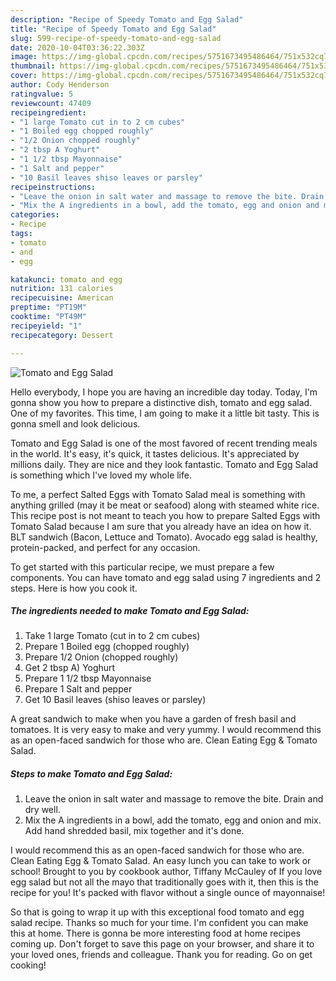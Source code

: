 ```yaml
---
description: "Recipe of Speedy Tomato and Egg Salad"
title: "Recipe of Speedy Tomato and Egg Salad"
slug: 599-recipe-of-speedy-tomato-and-egg-salad
date: 2020-10-04T03:36:22.303Z
image: https://img-global.cpcdn.com/recipes/5751673495486464/751x532cq70/tomato-and-egg-salad-recipe-main-photo.jpg
thumbnail: https://img-global.cpcdn.com/recipes/5751673495486464/751x532cq70/tomato-and-egg-salad-recipe-main-photo.jpg
cover: https://img-global.cpcdn.com/recipes/5751673495486464/751x532cq70/tomato-and-egg-salad-recipe-main-photo.jpg
author: Cody Henderson
ratingvalue: 5
reviewcount: 47409
recipeingredient:
- "1 large Tomato cut in to 2 cm cubes"
- "1 Boiled egg chopped roughly"
- "1/2 Onion chopped roughly"
- "2 tbsp A Yoghurt"
- "1 1/2 tbsp Mayonnaise"
- "1 Salt and pepper"
- "10 Basil leaves shiso leaves or parsley"
recipeinstructions:
- "Leave the onion in salt water and massage to remove the bite. Drain and dry well."
- "Mix the A ingredients in a bowl, add the tomato, egg and onion and mix. Add hand shredded basil, mix together and it&#39;s done."
categories:
- Recipe
tags:
- tomato
- and
- egg

katakunci: tomato and egg 
nutrition: 131 calories
recipecuisine: American
preptime: "PT19M"
cooktime: "PT49M"
recipeyield: "1"
recipecategory: Dessert

---
```



![Tomato and Egg Salad](https://img-global.cpcdn.com/recipes/5751673495486464/751x532cq70/tomato-and-egg-salad-recipe-main-photo.jpg)

Hello everybody, I hope you are having an incredible day today. Today, I'm gonna show you how to prepare a distinctive dish, tomato and egg salad. One of my favorites. This time, I am going to make it a little bit tasty. This is gonna smell and look delicious.

Tomato and Egg Salad is one of the most favored of recent trending meals in the world. It's easy, it's quick, it tastes delicious. It's appreciated by millions daily. They are nice and they look fantastic. Tomato and Egg Salad is something which I've loved my whole life.

To me, a perfect Salted Eggs with Tomato Salad meal is something with anything grilled (may it be meat or seafood) along with steamed white rice. This recipe post is not meant to teach you how to prepare Salted Eggs with Tomato Salad because I am sure that you already have an idea on how it. BLT sandwich (Bacon, Lettuce and Tomato). Avocado egg salad is healthy, protein-packed, and perfect for any occasion.


To get started with this particular recipe, we must prepare a few components. You can have tomato and egg salad using 7 ingredients and 2 steps. Here is how you cook it.

<!--inarticleads1-->

##### The ingredients needed to make Tomato and Egg Salad:

1. Take 1 large Tomato (cut in to 2 cm cubes)
1. Prepare 1 Boiled egg (chopped roughly)
1. Prepare 1/2 Onion (chopped roughly)
1. Get 2 tbsp A) Yoghurt
1. Prepare 1 1/2 tbsp Mayonnaise
1. Prepare 1 Salt and pepper
1. Get 10 Basil leaves (shiso leaves or parsley)


A great sandwich to make when you have a garden of fresh basil and tomatoes. It is very easy to make and very yummy. I would recommend this as an open-faced sandwich for those who are. Clean Eating Egg &amp; Tomato Salad. 

<!--inarticleads2-->

##### Steps to make Tomato and Egg Salad:

1. Leave the onion in salt water and massage to remove the bite. Drain and dry well.
1. Mix the A ingredients in a bowl, add the tomato, egg and onion and mix. Add hand shredded basil, mix together and it&#39;s done.


I would recommend this as an open-faced sandwich for those who are. Clean Eating Egg &amp; Tomato Salad. An easy lunch you can take to work or school! Brought to you by cookbook author, Tiffany McCauley of If you love egg salad but not all the mayo that traditionally goes with it, then this is the recipe for you! It&#39;s packed with flavor without a single ounce of mayonnaise! 

So that is going to wrap it up with this exceptional food tomato and egg salad recipe. Thanks so much for your time. I'm confident you can make this at home. There is gonna be more interesting food at home recipes coming up. Don't forget to save this page on your browser, and share it to your loved ones, friends and colleague. Thank you for reading. Go on get cooking!
